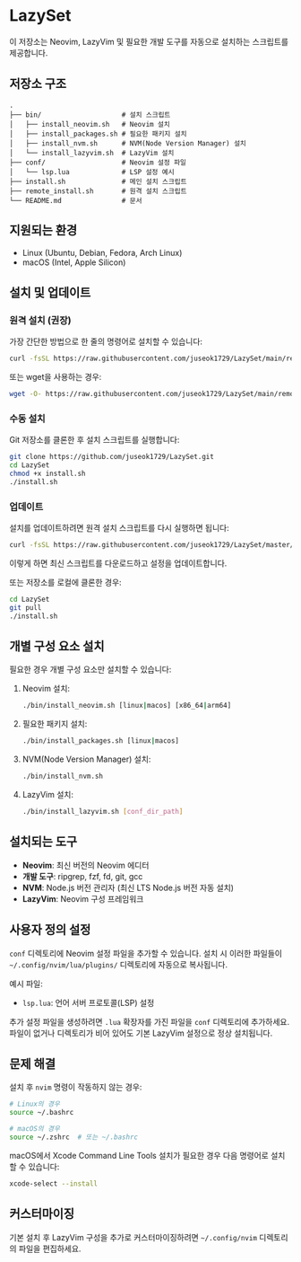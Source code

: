 # LazySet

이 저장소는 Neovim, LazyVim 및 필요한 개발 도구를 자동으로 설치하는 스크립트를 제공합니다.

## 저장소 구조

```
.
├── bin/                    # 설치 스크립트
│   ├── install_neovim.sh   # Neovim 설치
│   ├── install_packages.sh # 필요한 패키지 설치
│   ├── install_nvm.sh      # NVM(Node Version Manager) 설치
│   └── install_lazyvim.sh  # LazyVim 설치
├── conf/                   # Neovim 설정 파일
│   └── lsp.lua             # LSP 설정 예시
├── install.sh              # 메인 설치 스크립트
├── remote_install.sh       # 원격 설치 스크립트
└── README.md               # 문서
```

## 지원되는 환경

- Linux (Ubuntu, Debian, Fedora, Arch Linux)
- macOS (Intel, Apple Silicon)

## 설치 및 업데이트

### 원격 설치 (권장)

가장 간단한 방법으로 한 줄의 명령어로 설치할 수 있습니다:

```bash
curl -fsSL https://raw.githubusercontent.com/juseok1729/LazySet/main/remote_install.sh | bash
```

또는 wget을 사용하는 경우:

```bash
wget -O- https://raw.githubusercontent.com/juseok1729/LazySet/main/remote_install.sh | bash
```

### 수동 설치

Git 저장소를 클론한 후 설치 스크립트를 실행합니다:

```bash
git clone https://github.com/juseok1729/LazySet.git
cd LazySet
chmod +x install.sh
./install.sh
```

### 업데이트

설치를 업데이트하려면 원격 설치 스크립트를 다시 실행하면 됩니다:

```bash
curl -fsSL https://raw.githubusercontent.com/juseok1729/LazySet/master/remote_install.sh | bash
```

이렇게 하면 최신 스크립트를 다운로드하고 설정을 업데이트합니다.

또는 저장소를 로컬에 클론한 경우:

```bash
cd LazySet
git pull
./install.sh
```

## 개별 구성 요소 설치

필요한 경우 개별 구성 요소만 설치할 수 있습니다:

1. Neovim 설치:
   ```bash
   ./bin/install_neovim.sh [linux|macos] [x86_64|arm64]
   ```

2. 필요한 패키지 설치:
   ```bash
   ./bin/install_packages.sh [linux|macos]
   ```

3. NVM(Node Version Manager) 설치:
   ```bash
   ./bin/install_nvm.sh
   ```

4. LazyVim 설치:
   ```bash
   ./bin/install_lazyvim.sh [conf_dir_path]
   ```

## 설치되는 도구

- **Neovim**: 최신 버전의 Neovim 에디터
- **개발 도구**: ripgrep, fzf, fd, git, gcc
- **NVM**: Node.js 버전 관리자 (최신 LTS Node.js 버전 자동 설치)
- **LazyVim**: Neovim 구성 프레임워크

## 사용자 정의 설정

`conf` 디렉토리에 Neovim 설정 파일을 추가할 수 있습니다. 설치 시 이러한 파일들이 `~/.config/nvim/lua/plugins/` 디렉토리에 자동으로 복사됩니다.

예시 파일:
- `lsp.lua`: 언어 서버 프로토콜(LSP) 설정

추가 설정 파일을 생성하려면 `.lua` 확장자를 가진 파일을 `conf` 디렉토리에 추가하세요. 파일이 없거나 디렉토리가 비어 있어도 기본 LazyVim 설정으로 정상 설치됩니다.

## 문제 해결

설치 후 `nvim` 명령이 작동하지 않는 경우:

```bash
# Linux의 경우
source ~/.bashrc

# macOS의 경우
source ~/.zshrc  # 또는 ~/.bashrc
```

macOS에서 Xcode Command Line Tools 설치가 필요한 경우 다음 명령어로 설치할 수 있습니다:

```bash
xcode-select --install
```

## 커스터마이징

기본 설치 후 LazyVim 구성을 추가로 커스터마이징하려면 `~/.config/nvim` 디렉토리의 파일을 편집하세요.